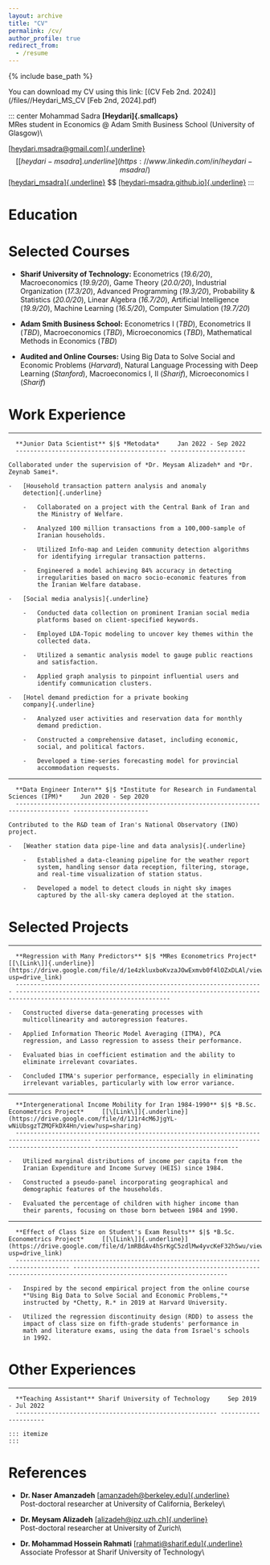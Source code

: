 ```yaml
---
layout: archive
title: "CV"
permalink: /cv/
author_profile: true
redirect_from:
  - /resume
---
```


{% include base_path %}

You can download my CV using this link: [(CV Feb 2nd. 2024)](/files//Heydari_MS_CV [Feb 2nd, 2024].pdf)





::: center
Mohammad Sadra **[Heydari]{.smallcaps}**\
MRes student in Economics @ Adam Smith Business School (University of
Glasgow)\

[[heydari.msadra@gmail.com]{.underline}](mailto:heydari.msadra@gmail.com)
$$
[[heydari-msadra]{.underline}](https://www.linkedin.com/in/heydari-msadra/)$$
[[heydari_msadra]{.underline}](https://twitter.com/heydari_msadra) $$
[[heydari-msadra.github.io]{.underline}](https://heydari-msadra.github.io/)
:::

# **Education**

# **Selected Courses**

-   **Sharif University of Technology:** Econometrics (*19.6/20*),
    Macroeconomics (*19.9/20*), Game Theory (*20.0/20*), Industrial
    Organization (*17.3/20*), Advanced Programming (*19.3/20*),
    Probability & Statistics (*20.0/20*), Linear Algebra (*16.7/20*),
    Artificial Intelligence (*19.9/20*), Machine Learning (*16.5/20*),
    Computer Simulation (*19.7/20*)

-   **Adam Smith Business School:** Econometrics I (*TBD*), Econometrics
    II (*TBD*), Macroeconomics (*TBD*), Microeconomics (*TBD*),
    Mathematical Methods in Economics (*TBD*)

-   **Audited and Online Courses:** Using Big Data to Solve Social and
    Economic Problems (*Harvard*), Natural Language Processing with Deep
    Learning (*Stanford*), Macroeconomics I, II (*Sharif*),
    Microeconomics I (*Sharif*)

# **Work Experience**

-   ------------------------------------------ ---------------------
      **Junior Data Scientist** $|$ *Metodata*     Jan 2022 - Sep 2022
      ------------------------------------------ ---------------------

    Collaborated under the supervision of *Dr. Meysam Alizadeh* and *Dr.
    Zeynab Samei*.

    -   [Household transaction pattern analysis and anomaly
        detection]{.underline}

        -   Collaborated on a project with the Central Bank of Iran and
            the Ministry of Welfare.

        -   Analyzed 100 million transactions from a 100,000-sample of
            Iranian households.

        -   Utilized Info-map and Leiden community detection algorithms
            for identifying irregular transaction patterns.

        -   Engineered a model achieving 84% accuracy in detecting
            irregularities based on macro socio-economic features from
            the Iranian Welfare database.

    -   [Social media analysis]{.underline}

        -   Conducted data collection on prominent Iranian social media
            platforms based on client-specified keywords.

        -   Employed LDA-Topic modeling to uncover key themes within the
            collected data.

        -   Utilized a semantic analysis model to gauge public reactions
            and satisfaction.

        -   Applied graph analysis to pinpoint influential users and
            identify communication clusters.

    -   [Hotel demand prediction for a private booking
        company]{.underline}

        -   Analyzed user activities and reservation data for monthly
            demand prediction.

        -   Constructed a comprehensive dataset, including economic,
            social, and political factors.

        -   Developed a time-series forecasting model for provincial
            accommodation requests.

-   ------------------------------------------------------------------------------------- ---------------------
      **Data Engineer Intern** $|$ *Institute for Research in Fundamental Sciences (IPM)*     Jun 2020 - Sep 2020
      ------------------------------------------------------------------------------------- ---------------------

    Contributed to the R&D team of Iran's National Observatory (INO)
    project.

    -   [Weather station data pipe-line and data analysis]{.underline}

        -   Established a data-cleaning pipeline for the weather report
            system, handling sensor data reception, filtering, storage,
            and real-time visualization of station status.

        -   Developed a model to detect clouds in night sky images
            captured by the all-sky camera deployed at the station.

# **Selected Projects**

-   --------------------------------------------------------------------- -----------------------------------------------------------------------------------------------------------------
      **Regression with Many Predictors** $|$ *MRes Econometrics Project*     [[\[Link\]]{.underline}](https://drive.google.com/file/d/1e4zkluxboKvzaJOwExmvb0f4lOZxDLAl/view?usp=drive_link)
      --------------------------------------------------------------------- -----------------------------------------------------------------------------------------------------------------

    -   Constructed diverse data-generating processes with
        multicollinearity and autoregression features.

    -   Applied Information Theoric Model Averaging (ITMA), PCA
        regression, and Lasso regression to assess their performance.

    -   Evaluated bias in coefficient estimation and the ability to
        eliminate irrelevant covariates.

    -   Concluded ITMA's superior performance, especially in eliminating
        irrelevant variables, particularly with low error variance.

-   ------------------------------------------------------------------------------------------- --------------------------------------------------------------------------------------------------------------
      **Intergenerational Income Mobility for Iran 1984-1990** $|$ *B.Sc. Econometrics Project*     [[\[Link\]]{.underline}](https://drive.google.com/file/d/1J1r4cM6JjgYL-wNiUbsgzTZMQFkDX4Hn/view?usp=sharing)
      ------------------------------------------------------------------------------------------- --------------------------------------------------------------------------------------------------------------

    -   Utilized marginal distributions of income per capita from the
        Iranian Expenditure and Income Survey (HEIS) since 1984.

    -   Constructed a pseudo-panel incorporating geographical and
        demographic features of the households.

    -   Evaluated the percentage of children with higher income than
        their parents, focusing on those born between 1984 and 1990.

-   ------------------------------------------------------------------------------------- -----------------------------------------------------------------------------------------------------------------
      **Effect of Class Size on Student's Exam Results** $|$ *B.Sc. Econometrics Project*     [[\[Link\]]{.underline}](https://drive.google.com/file/d/1mRBdAv4hSrKgC5zdlMw4yvcKeF32h5wu/view?usp=drive_link)
      ------------------------------------------------------------------------------------- -----------------------------------------------------------------------------------------------------------------

    -   Inspired by the second empirical project from the online course
        *"Using Big Data to Solve Social and Economic Problems,"*
        instructed by *Chetty, R.* in 2019 at Harvard University.

    -   Utilized the regression discontinuity design (RDD) to assess the
        impact of class size on fifth-grade students' performance in
        math and literature exams, using the data from Israel's schools
        in 1992.

# **Other Experiences**

-   -------------------------------------------------------- ---------------------
      **Teaching Assistant** Sharif University of Technology     Sep 2019 - Jul 2022
      -------------------------------------------------------- ---------------------

    ::: itemize
    :::

# **References**

-   **Dr. Naser Amanzadeh**
    [[amanzadeh@berkeley.edu]{.underline}](mailto:amanzadeh@berkeley.edu)\
    Post-doctoral researcher at University of California, Berkeley\

-   **Dr. Meysam Alizadeh**
    [[alizadeh@ipz.uzh.ch]{.underline}](mailto:alizadeh@ipz.uzh.ch)\
    Post-doctoral researcher at University of Zurich\

-   **Dr. Mohammad Hossein Rahmati**
    [[rahmati@sharif.edu]{.underline}](mailto:rahmati@sharif.edu)\
    Associate Professor at Sharif University of Technology\



